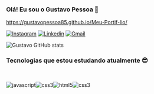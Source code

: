### Olá! Eu sou o Gustavo Pessoa 👋
https://gustavopessoa85.github.io/Meu-Portif-lio/

[![Instagram](	https://img.shields.io/badge/Instagram-E4405F?style=for-the-badge&logo=instagram&logoColor=white)](https://instagram.com/gustav_pessoa?igshid=MXd1NzJ3cnN3amg0eQ%3D%3D&utm_source=qr)
[![Linkedin](https://img.shields.io/badge/LinkedIn-0077B5?style=for-the-badge&logo=linkedin&logoColor=white
)](http://linkedin.com/in/gustavo-pessoa-b8a878231)
[![Gmail](https://img.shields.io/badge/Gmail-D14836?style=for-the-badge&logo=gmail&logoColor=white)](mailto:gustavopessoa479@gmail.com)


![Gustavo GitHub stats](https://github-readme-stats.vercel.app/api?username=GustavoPessoa85&show_icons=true&theme=radical)


### Tecnologias que estou estudando atualmente 😎

<div style = "display: inline_block"></br>

<img align="center" alt="javascript" src="https://img.shields.io/badge/JavaScript-F7DF1E?style=for-the-badge&logo=javascript&logoColor=black"/><img align="center" alt="css3" src="https://img.shields.io/badge/TypeScript-007ACC?style=for-the-badge&logo=typescript&logoColor=white"/><img align="center" alt="html5" src="https://img.shields.io/badge/HTML5-E34F26?style=for-the-badge&logo=html5&logoColor=white" /><img align="center" alt="css3" src="https://img.shields.io/badge/CSS3-1572B6?style=for-the-badge&logo=css3&logoColor=white"/>
</div><br/>
